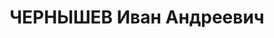 ---
title: ЧЕРНЫШЕВ Иван Андреевич
description: "Род. в 1899, г. Москва, русский, обр.: высшее, б/п. Проживал: Москва,\
  \ Токмаков пер., д. 10, кв. 6. Старший инженер Всесоюзного треста строительно-технических\
  \ изысканий Наркомата пищевой промышленности СССР \n  Арестован 14.10.1937. Обв.\
  \ в участии в к.-р. террористической группе. Приговор: ВК ВС СССР, 28.11.1937 –\
  \ ВМН. Расстрелян 28.11.1937, г.Москва. \n  Реабилитирован ВК ВС СССР июль 1957"
---